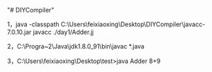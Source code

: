"# DIYCompiler" 

1，java -classpath C:\Users\feixiaoxing\Desktop\DIYCompiler\javacc-7.0.10.jar javacc ./day1/Adder.jj

2，C:\Progra~2\Java\jdk1.8.0_91\bin\javac *.java

3，C:\Users\feixiaoxing\Desktop\test>java Adder 8+9

